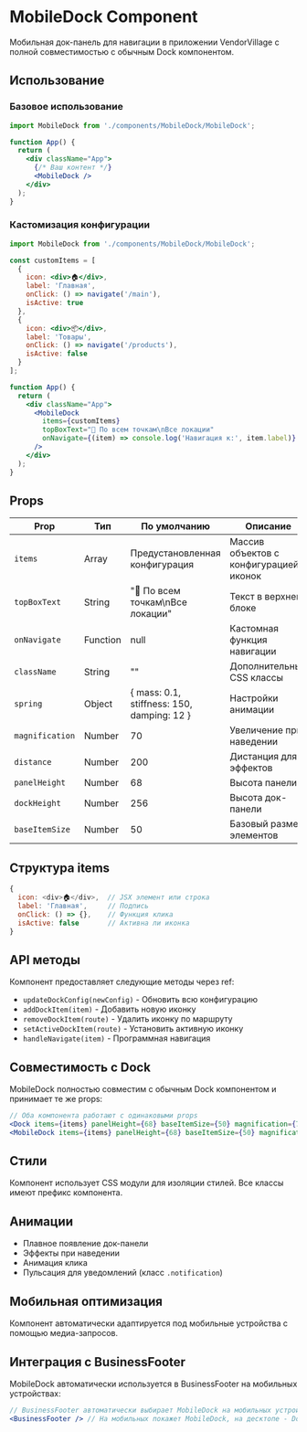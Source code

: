 # MobileDock Component

Мобильная док-панель для навигации в приложении VendorVillage с полной совместимостью с обычным Dock компонентом.

## Использование

### Базовое использование

```jsx
import MobileDock from './components/MobileDock/MobileDock';

function App() {
  return (
    <div className="App">
      {/* Ваш контент */}
      <MobileDock />
    </div>
  );
}
```

### Кастомизация конфигурации

```jsx
import MobileDock from './components/MobileDock/MobileDock';

const customItems = [
  { 
    icon: <div>🏠</div>, 
    label: 'Главная', 
    onClick: () => navigate('/main'),
    isActive: true 
  },
  { 
    icon: <div>📦</div>, 
    label: 'Товары', 
    onClick: () => navigate('/products'),
    isActive: false 
  }
];

function App() {
  return (
    <div className="App">
      <MobileDock 
        items={customItems}
        topBoxText="📍 По всем точкам\nВсе локации"
        onNavigate={(item) => console.log('Навигация к:', item.label)}
      />
    </div>
  );
}
```

## Props

| Prop | Тип | По умолчанию | Описание |
|------|-----|--------------|----------|
| `items` | Array | Предустановленная конфигурация | Массив объектов с конфигурацией иконок |
| `topBoxText` | String | "📍 По всем точкам\nВсе локации" | Текст в верхнем блоке |
| `onNavigate` | Function | null | Кастомная функция навигации |
| `className` | String | "" | Дополнительные CSS классы |
| `spring` | Object | { mass: 0.1, stiffness: 150, damping: 12 } | Настройки анимации |
| `magnification` | Number | 70 | Увеличение при наведении |
| `distance` | Number | 200 | Дистанция для эффектов |
| `panelHeight` | Number | 68 | Высота панели |
| `dockHeight` | Number | 256 | Высота док-панели |
| `baseItemSize` | Number | 50 | Базовый размер элементов |

## Структура items

```javascript
{
  icon: <div>🏠</div>,  // JSX элемент или строка
  label: 'Главная',     // Подпись
  onClick: () => {},    // Функция клика
  isActive: false       // Активна ли иконка
}
```

## API методы

Компонент предоставляет следующие методы через ref:

- `updateDockConfig(newConfig)` - Обновить всю конфигурацию
- `addDockItem(item)` - Добавить новую иконку
- `removeDockItem(route)` - Удалить иконку по маршруту
- `setActiveDockItem(route)` - Установить активную иконку
- `handleNavigate(item)` - Программная навигация

## Совместимость с Dock

MobileDock полностью совместим с обычным Dock компонентом и принимает те же props:

```jsx
// Оба компонента работают с одинаковыми props
<Dock items={items} panelHeight={68} baseItemSize={50} magnification={70} />
<MobileDock items={items} panelHeight={68} baseItemSize={50} magnification={70} />
```

## Стили

Компонент использует CSS модули для изоляции стилей. Все классы имеют префикс компонента.

## Анимации

- Плавное появление док-панели
- Эффекты при наведении
- Анимация клика
- Пульсация для уведомлений (класс `.notification`)

## Мобильная оптимизация

Компонент автоматически адаптируется под мобильные устройства с помощью медиа-запросов.

## Интеграция с BusinessFooter

MobileDock автоматически используется в BusinessFooter на мобильных устройствах:

```jsx
// BusinessFooter автоматически выбирает MobileDock на мобильных устройствах
<BusinessFooter /> // На мобильных покажет MobileDock, на десктопе - Dock
```